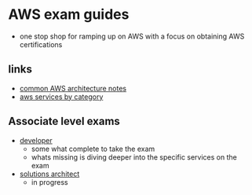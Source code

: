 # AWS exam guides

- one stop shop for ramping up on AWS with a focus on obtaining AWS certifications

## links

- [common AWS architecture notes](./architecture.md)
- [aws services by category](./services/)

## Associate level exams

- [developer](./associate-developer.md)
  - some what complete to take the exam
  - whats missing is diving deeper into the specific services on the exam
- [solutions architect](./associate-solutions-architect.md)
  - in progress

